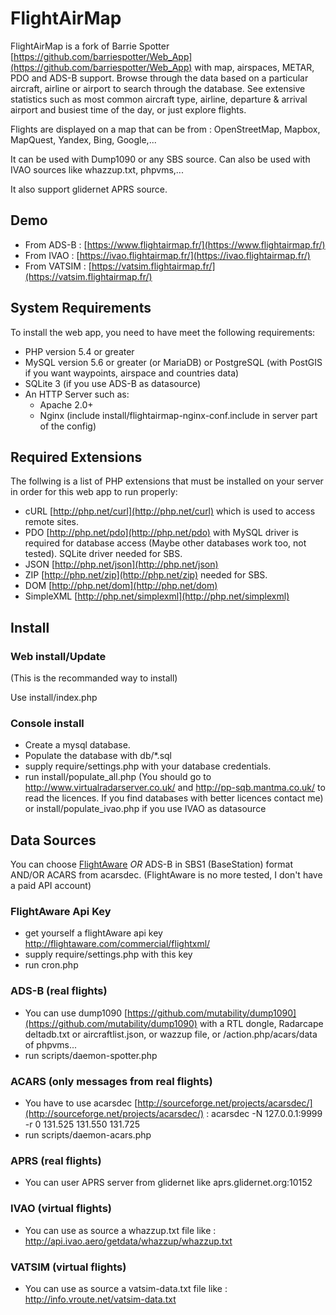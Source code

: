 # FlightAirMap

FlightAirMap is a fork of Barrie Spotter [https://github.com/barriespotter/Web_App](https://github.com/barriespotter/Web_App) with map, airspaces, METAR, PDO and ADS-B support.
Browse through the data based on a particular aircraft, airline or airport to search through the database. See extensive statistics such as most common aircraft type, airline, departure & arrival airport and busiest time of the day, or just explore flights.

Flights are displayed on a map that can be from : OpenStreetMap, Mapbox, MapQuest, Yandex, Bing, Google,...

It can be used with Dump1090 or any SBS source.
Can also be used with IVAO sources like whazzup.txt, phpvms,...

It also support glidernet APRS source.

## Demo
* From ADS-B : [https://www.flightairmap.fr/](https://www.flightairmap.fr/)
* From IVAO : [https://ivao.flightairmap.fr/](https://ivao.flightairmap.fr/)
* From VATSIM : [https://vatsim.flightairmap.fr/](https://vatsim.flightairmap.fr/)


## System Requirements

To install the web app, you need to have meet the following requirements:

* PHP version 5.4 or greater
* MySQL version 5.6 or greater (or MariaDB) or PostgreSQL (with PostGIS if you want waypoints, airspace and countries data)
* SQLite 3 (if you use ADS-B as datasource)
* An HTTP Server such as:
	* Apache 2.0+
	* Nginx (include install/flightairmap-nginx-conf.include in server part of the config)

## Required Extensions

The follwing is a list of PHP extensions that must be installed on your server in order for this web app to run properly:

* cURL [http://php.net/curl](http://php.net/curl) which is used to access remote sites.
* PDO [http://php.net/pdo](http://php.net/pdo) with MySQL driver is required for database access (Maybe other databases work too, not tested). SQLite driver needed for SBS.
* JSON [http://php.net/json](http://php.net/json)
* ZIP [http://php.net/zip](http://php.net/zip) needed for SBS.
* DOM [http://php.net/dom](http://php.net/dom)
* SimpleXML [http://php.net/simplexml](http://php.net/simplexml)

## Install ##
### Web install/Update ###
(This is the recommanded way to install)

Use install/index.php

### Console install ###
* Create a mysql database.
* Populate the database with db/*.sql
* supply require/settings.php with your database credentials.
* run install/populate_all.php (You should go to http://www.virtualradarserver.co.uk/ and http://pp-sqb.mantma.co.uk/ to read the licences. If you find databases with better licences contact me) or install/populate_ivao.php if you use IVAO as datasource

## Data Sources
You can choose [FlightAware](http://www.flightaware.com) *OR* ADS-B in SBS1 (BaseStation) format AND/OR ACARS from acarsdec.
(FlightAware is no more tested, I don't have a paid API account)

### FlightAware Api Key 
* get yourself a flightAware api key http://flightaware.com/commercial/flightxml/
* supply require/settings.php with this key
* run cron.php

### ADS-B (real flights)
* You can use dump1090 [https://github.com/mutability/dump1090](https://github.com/mutability/dump1090) with a RTL dongle, Radarcape deltadb.txt or aircraftlist.json, or wazzup file, or /action.php/acars/data of phpvms...
* run scripts/daemon-spotter.php

### ACARS (only messages from real flights)
* You have to use acarsdec [http://sourceforge.net/projects/acarsdec/](http://sourceforge.net/projects/acarsdec/) : acarsdec -N 127.0.0.1:9999 -r 0 131.525 131.550 131.725
* run scripts/daemon-acars.php

### APRS (real flights)
* You can user APRS server from glidernet like aprs.glidernet.org:10152

### IVAO (virtual flights)
* You can use as source a whazzup.txt file like : http://api.ivao.aero/getdata/whazzup/whazzup.txt

### VATSIM (virtual flights)
* You can use as source a vatsim-data.txt file like : http://info.vroute.net/vatsim-data.txt
 